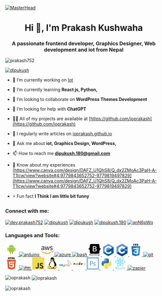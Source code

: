 [![MasterHead](https://raw.githubusercontent.com/prakash752/prakash752/main/Ginger%20Sunny%20Just%20Living%20Photo%20Collage%20Facebook%20Cover%20(Facebook%20Post%20(Landscape)).jpg)](https://ioprakash.github.io)
<h1 align="center">Hi 👋, I'm Prakash Kushwaha</h1>
<h3 align="center">A passionate frontend developer, Graphics Designer, Web development and iot from Nepal</h3>


<p align="left"> <img src="https://komarev.com/ghpvc/?username=prakash752&label=Profile%20views&color=0e75b6&style=flat" alt="prakash752" /> </p>

<p align="left"> <a href="https://twitter.com/dipukush" target="blank"><img src="https://img.shields.io/twitter/follow/dipukush?logo=twitter&style=for-the-badge" alt="dipukush" /></a> </p>

- 🔭 I’m currently working on [Iot](https://github.com/prakash752/master-of-iot)

- 🌱 I’m currently learning **React js, Python,**

- 👯 I’m looking to collaborate on **WordPress Themes Development**

- 🤝 I’m looking for help with **ChatGPT**

- 👨‍💻 All of my projects are available at [https://github.com/ioprakash](https://github.com/ioprakash)

- 📝 I regularly write articles on [ioprakash.github.io](ioprakash.github.io)

- 💬 Ask me about **iot, Graphics Design, WordPress,**

- 📫 How to reach me **dipukush.180@gmail.com**

- 📄 Know about my experiences [https://www.canva.com/design/DAFZ_U1QhS8/Q_dx2ZMoAc3PaH-A-T1lcw/view?website#4:9779843652752-9779819497829](https://www.canva.com/design/DAFZ_U1QhS8/Q_dx2ZMoAc3PaH-A-T1lcw/view?website#4:9779843652752-9779819497829)

- ⚡ Fun fact **I Think I am little bit funny**

<h3 align="left">Connect with me:</h3>
<p align="left">
<a href="https://dev.to/prakash752" target="blank"><img align="center" src="https://raw.githubusercontent.com/rahuldkjain/github-profile-readme-generator/master/src/images/icons/Social/devto.svg" alt="dev.prakash752" height="30" width="40" /></a>
<a href="https://twitter.com/dipukush" target="blank"><img align="center" src="https://raw.githubusercontent.com/rahuldkjain/github-profile-readme-generator/master/src/images/icons/Social/twitter.svg" alt="dipukush" height="30" width="40" /></a>
<a href="https://fb.com/dipukush" target="blank"><img align="center" src="https://raw.githubusercontent.com/rahuldkjain/github-profile-readme-generator/master/src/images/icons/Social/facebook.svg" alt="dipukush" height="30" width="40" /></a>
<a href="https://instagram.com/dipukush.180" target="blank"><img align="center" src="https://raw.githubusercontent.com/rahuldkjain/github-profile-readme-generator/master/src/images/icons/Social/instagram.svg" alt="dipukush.180" height="30" width="40" /></a>
<a href="https://discord.gg/qnN6pWq" target="blank"><img align="center" src="https://raw.githubusercontent.com/rahuldkjain/github-profile-readme-generator/master/src/images/icons/Social/discord.svg" alt="qnN6pWq" height="30" width="40" /></a>
</p>

<h3 align="left">Languages and Tools:</h3>
<p align="left"> <a href="https://developer.android.com" target="_blank" rel="noreferrer"> <img src="https://raw.githubusercontent.com/devicons/devicon/master/icons/android/android-original-wordmark.svg" alt="android" width="40" height="40"/> </a> <a href="https://www.arduino.cc/" target="_blank" rel="noreferrer"> <img src="https://cdn.worldvectorlogo.com/logos/arduino-1.svg" alt="arduino" width="40" height="40"/> </a> <a href="https://aws.amazon.com" target="_blank" rel="noreferrer"> <img src="https://raw.githubusercontent.com/devicons/devicon/master/icons/amazonwebservices/amazonwebservices-original-wordmark.svg" alt="aws" width="40" height="40"/> </a> <a href="https://azure.microsoft.com/en-in/" target="_blank" rel="noreferrer"> <img src="https://www.vectorlogo.zone/logos/microsoft_azure/microsoft_azure-icon.svg" alt="azure" width="40" height="40"/> </a> <a href="https://www.gnu.org/software/bash/" target="_blank" rel="noreferrer"> <img src="https://www.vectorlogo.zone/logos/gnu_bash/gnu_bash-icon.svg" alt="bash" width="40" height="40"/> </a> <a href="https://getbootstrap.com" target="_blank" rel="noreferrer"> <img src="https://raw.githubusercontent.com/devicons/devicon/master/icons/bootstrap/bootstrap-plain-wordmark.svg" alt="bootstrap" width="40" height="40"/> </a> <a href="https://www.cprogramming.com/" target="_blank" rel="noreferrer"> <img src="https://raw.githubusercontent.com/devicons/devicon/master/icons/c/c-original.svg" alt="c" width="40" height="40"/> </a> <a href="https://www.w3schools.com/cpp/" target="_blank" rel="noreferrer"> <img src="https://raw.githubusercontent.com/devicons/devicon/master/icons/cplusplus/cplusplus-original.svg" alt="cplusplus" width="40" height="40"/> </a> <a href="https://www.w3schools.com/css/" target="_blank" rel="noreferrer"> <img src="https://raw.githubusercontent.com/devicons/devicon/master/icons/css3/css3-original-wordmark.svg" alt="css3" width="40" height="40"/> </a> <a href="https://git-scm.com/" target="_blank" rel="noreferrer"> <img src="https://www.vectorlogo.zone/logos/git-scm/git-scm-icon.svg" alt="git" width="40" height="40"/> </a> <a href="https://www.w3.org/html/" target="_blank" rel="noreferrer"> <img src="https://raw.githubusercontent.com/devicons/devicon/master/icons/html5/html5-original-wordmark.svg" alt="html5" width="40" height="40"/> </a> <a href="https://ifttt.com/" target="_blank" rel="noreferrer"> <img src="https://www.vectorlogo.zone/logos/ifttt/ifttt-ar21.svg" alt="ifttt" width="40" height="40"/> </a> <a href="https://developer.mozilla.org/en-US/docs/Web/JavaScript" target="_blank" rel="noreferrer"> <img src="https://raw.githubusercontent.com/devicons/devicon/master/icons/javascript/javascript-original.svg" alt="javascript" width="40" height="40"/> </a> <a href="https://www.linux.org/" target="_blank" rel="noreferrer"> <img src="https://raw.githubusercontent.com/devicons/devicon/master/icons/linux/linux-original.svg" alt="linux" width="40" height="40"/> </a> <a href="https://www.mysql.com/" target="_blank" rel="noreferrer"> <img src="https://raw.githubusercontent.com/devicons/devicon/master/icons/mysql/mysql-original-wordmark.svg" alt="mysql" width="40" height="40"/> </a> <a href="https://nodejs.org" target="_blank" rel="noreferrer"> <img src="https://raw.githubusercontent.com/devicons/devicon/master/icons/nodejs/nodejs-original-wordmark.svg" alt="nodejs" width="40" height="40"/> </a> <a href="https://www.photoshop.com/en" target="_blank" rel="noreferrer"> <img src="https://raw.githubusercontent.com/devicons/devicon/master/icons/photoshop/photoshop-line.svg" alt="photoshop" width="40" height="40"/> </a> <a href="https://www.python.org" target="_blank" rel="noreferrer"> <img src="https://raw.githubusercontent.com/devicons/devicon/master/icons/python/python-original.svg" alt="python" width="40" height="40"/> </a> <a href="https://reactjs.org/" target="_blank" rel="noreferrer"> <img src="https://raw.githubusercontent.com/devicons/devicon/master/icons/react/react-original-wordmark.svg" alt="react" width="40" height="40"/> </a> <a href="https://zapier.com" target="_blank" rel="noreferrer"> <img src="https://www.vectorlogo.zone/logos/zapier/zapier-icon.svg" alt="zapier" width="40" height="40"/> </a> </p>

<p><img align="left" src="https://github-readme-stats.vercel.app/api/top-langs?username=ioprakash&show_icons=true&locale=en&layout=compact" alt="ioprakash" /></p>

<p>&nbsp;<img align="center" src="https://github-readme-stats.vercel.app/api?username=ioprakash&show_icons=true&locale=en" alt="ioprakash" /></p>

<p><img align="center" src="https://github-readme-streak-stats.herokuapp.com/?user=ioprakash&" alt="ioprakash" /></p>
